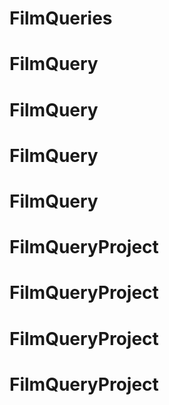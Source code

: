 # FilmQueries
# FilmQuery
# FilmQuery
# FilmQuery
# FilmQuery
# FilmQueryProject
# FilmQueryProject
# FilmQueryProject
# FilmQueryProject
